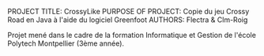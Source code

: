 PROJECT TITLE: CrossyLike
PURPOSE OF PROJECT: Copie du jeu Crossy Road en Java à l'aide du logiciel Greenfoot
AUTHORS: Flectra & Clm-Roig

Projet mené dans le cadre de la formation Informatique et Gestion de l'école Polytech Montpellier (3ème année).
